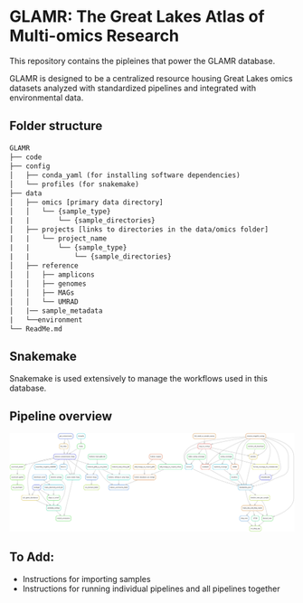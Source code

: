 # GLAMR: The Great Lakes Atlas of Multi-omics Research
This repository contains the pipleines that power the GLAMR database.

GLAMR is designed to be a centralized resource housing Great Lakes omics datasets analyzed with standardized pipelines and integrated with environmental data. 

## Folder structure
```
GLAMR
├── code
├── config
│   ├── conda_yaml (for installing software dependencies)
│   └── profiles (for snakemake)
├── data
│   ├── omics [primary data directory]
│   │   └── {sample_type}
|   |       └── {sample_directories}
│   ├── projects [links to directories in the data/omics folder]
|   |   └── project_name
|   |       └── {sample_type}
|   |           └── {sample_directories}
│   ├── reference
│   │   ├── amplicons
│   │   ├── genomes
│   │   ├── MAGs
│   │   └── UMRAD
│   |── sample_metadata
|   └──environment
└── ReadMe.md
```

## Snakemake
Snakemake is used extensively to manage the workflows used in this database. 

## Pipeline overview
![Overview of the snakemake pipeline](rulegraph_bins.png)

## To Add:
- Instructions for importing samples
- Instructions for running individual pipelines and all pipelines together